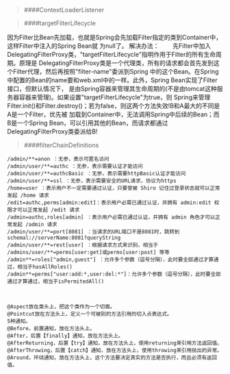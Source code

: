 >####ContextLoaderListener


>####targetFilterLifecycle

因为Filter比Bean先加载，也就是Spring会先加载Filter指定的类到Container中，这样Filter中注入的Spring Bean就 
为null了。 
解决办法： 
  先Filter中加入DelegatingFilterProxy类，"targetFilterLifecycle"指明作用于Filter的所有生命周期。原理是 
DelegatingFilterProxy类是一个代理类，所有的请求都会首先发到这个Filter代理，然后再按照"filter-name"委派到Spring 
中的这个Bean。在Spring中配置的Bean的name要和web.xml中的一样。此外，Spring Bean实现了Filter接口，但默认情况下， 
是由Spring容器来管理其生命周期的(不是由tomcat这种服务器容器来管理)。如果设置"targetFilterLifecycle"为true，则 
Spring来管理Filter.init()和Filter.destroy()；若为false，则这两个方法失效!B和A最大的不同是A是一个Filter，优先被 
加载到Container中，无法调用Spring中后续的Bean；而B是一个Spring Bean，可以引用其他的Bean，而请求都通过 
DelegatingFilterProxy类委派给B!

>####filterChainDefinitions
  
    /admin/**=anon ：无参，表示可匿名访问
    /admin/user/**=authc ：无参，表示需要认证才能访问
    /admin/user/**=authcBasic ：无参，表示需要httpBasic认证才能访问
    /admin/user/**=ssl ：无参，表示需要安全的URL请求，协议为https
    /home=user ：表示用户不一定需要通过认证，只要曾被 Shiro 记住过登录状态就可以正常发起 /home 请求
    /edit=authc,perms[admin:edit]：表示用户必需已通过认证，并拥有 admin:edit 权限才可以正常发起 /edit 请求
    /admin=authc,roles[admin] ：表示用户必需已通过认证，并拥有 admin 角色才可以正常发起 /admin 请求
    /admin/user/**=port[8081] ：当请求的URL端口不是8081时，跳转到schemal://serverName:8081?queryString
    /admin/user/**=rest[user] ：根据请求方式来识别，相当于 /admins/user/**=perms[user:get]或perms[user:post] 等等
    /admin**=roles["admin,guest"] ：允许多个参数（逗号分隔），此时要全部通过才算通过，相当于hasAllRoles()
    /admin**=perms["user:add:*,user:del:*"]：允许多个参数（逗号分隔），此时要全部通过才算通过，相当于isPermitedAll()


    
    @Aspect放在类头上，把这个类作为一个切面。
    @Pointcut放在方法头上，定义一个可被别的方法引用的切入点表达式。
    5种通知。
    @Before，前置通知，放在方法头上。
    @After，后置【finally】通知，放在方法头上。
    @AfterReturning，后置【try】通知，放在方法头上，使用returning来引用方法返回值。
    @AfterThrowing，后置【catch】通知，放在方法头上，使用throwing来引用抛出的异常。
    @Around，环绕通知，放在方法头上，这个方法要决定真实的方法是否执行，而且必须有返回值。
    